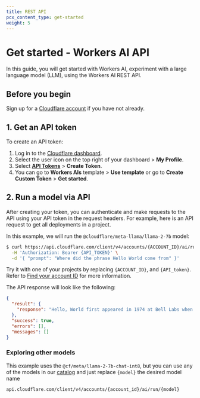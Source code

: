 ```yaml
---
title: REST API
pcx_content_type: get-started
weight: 5
---
```


# Get started - Workers AI API
In this guide, you will get started with Workers AI, experiment with a large language model (LLM), using the Workers AI REST API.

## Before you begin

Sign up for a [Cloudflare account](https://dash.cloudflare.com/sign-up/workers-and-pages) if you have not already.

## 1. Get an API token

To create an API token:

1. Log in to the [Cloudflare dashboard](https://dash.cloudflare.com).
2. Select the user icon on the top right of your dashboard > **My Profile**.
3. Select [**API Tokens**](https://dash.cloudflare.com/profile/api-tokens) > **Create Token**. 
4. You can go to **Workers AIs** template > **Use template** or go to **Create Custom Token** > **Get started**.

## 2. Run a model via API
After creating your token, you can authenticate and make requests to the API using your API token in the request headers. For example, here is an API request to get all deployments in a project.

In this example, we will run the `@cloudflare/meta-llama/llama-2-7b` model:

```sh
$ curl https://api.cloudflare.com/client/v4/accounts/{ACCOUNT_ID}/ai/run/@cf/meta/llama-2-7b-chat-int8 \
  -H 'Authorization: Bearer {API_TOKEN}' \
  -d '{ "prompt": "Where did the phrase Hello World come from" }'
```

Try it with one of your projects by replacing `{ACCOUNT_ID}`, and `{API_token}`. Refer to [Find your account ID](/fundamentals/setup/find-account-and-zone-ids/) for more information.


The API response will look like the following:
```json
{
  "result": {
    "response": "Hello, World first appeared in 1974 at Bell Labs when Brian Kernighan included it in the C programming language example. It became widely used as a basic test program due to simplicity and clarity. It represents an inviting greeting from a program to the world."
  },
  "success": true,
  "errors": [],
  "messages": []
}
```

### Exploring other models

This example uses the `@cf/meta/llama-2-7b-chat-int8`, but you can use any of the models in our [catalog](/workers-ai/models/) and just replace `{model}` the desired model name

`api.cloudflare.com/client/v4/accounts/{account_id}/ai/run/{model}`
